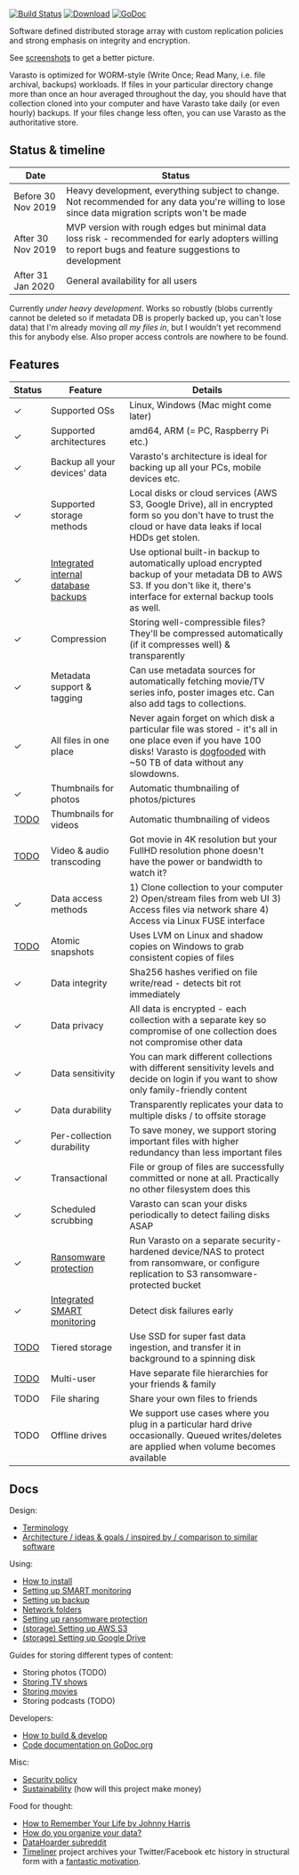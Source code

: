 [![Build Status](https://img.shields.io/travis/function61/varasto.svg?style=for-the-badge)](https://travis-ci.org/function61/varasto)
[![Download](https://img.shields.io/badge/Download-bintray%20latest-blue.svg?style=for-the-badge)](https://bintray.com/function61/dl/varasto/_latestVersion#files)
[![GoDoc](https://img.shields.io/badge/godoc-reference-5272B4.svg?style=for-the-badge)](https://godoc.org/github.com/function61/varasto)

Software defined distributed storage array with custom replication policies and strong
emphasis on integrity and encryption.

See [screenshots](docs/screenshots.md) to get a better picture.

Varasto is optimized for WORM-style (Write Once; Read Many, i.e. file archival, backups)
workloads. If files in your particular directory change more than once an hour averaged
throughout the day, you should have that collection cloned into your computer and have
Varasto take daily (or even hourly) backups. If your files change less often, you can use
Varasto as the authoritative store. 


Status & timeline
-----------------

| Date               | Status      |
|--------------------|-------------|
| Before 30 Nov 2019 | Heavy development, everything subject to change. Not recommended for any data you're willing to lose since data migration scripts won't be made |
| After 30 Nov 2019  | MVP version with rough edges but minimal data loss risk - recommended for early adopters willing to report bugs and feature suggestions to development |
| After 31 Jan 2020  | General availability for all users |

Currently *under heavy development*. Works so robustly (blobs currently cannot be
deleted so if metadata DB is properly backed up, you can't lose data) that I'm already
moving *all my files in*, but I wouldn't yet recommend this for anybody else. Also proper
access controls are nowhere to be found.


Features
--------

| Status | Feature                     | Details                               |
|--------|-----------------------------|---------------------------------------|
| ✓      | Supported OSs               | Linux, Windows (Mac might come later) |
| ✓      | Supported architectures     | amd64, ARM (= PC, Raspberry Pi etc.) |
| ✓      | Backup all your devices' data | Varasto's architecture is ideal for backing up all your PCs, mobile devices etc. |
| ✓      | Supported storage methods   | Local disks or cloud services (AWS S3, Google Drive), all in encrypted form so you don't have to trust the cloud or have data leaks if local HDDs get stolen. |
| ✓      | [Integrated internal database backups](docs/guide_setting-up-backup.md) | Use optional built-in backup to automatically upload encrypted backup of your metadata DB to AWS S3. If you don't like it, there's interface for external backup tools as well. |
| ✓      | Compression                 | Storing well-compressible files? They'll be compressed automatically (if it compresses well) & transparently |
| ✓      | Metadata support & tagging  | Can use metadata sources for automatically fetching movie/TV series info, poster images etc. Can also add tags to collections. |
| ✓      | All files in one place      | Never again forget on which disk a particular file was stored - it's all in one place even if you have 100 disks! Varasto is [dogfooded](https://en.wikipedia.org/wiki/Eating_your_own_dog_food) with ~50 TB of data without any slowdowns. |
| ✓      | Thumbnails for photos       | Automatic thumbnailing of photos/pictures |
| [TODO](https://github.com/function61/varasto/issues/40) | Thumbnails for videos       | Automatic thumbnailing of videos |
| [TODO](https://github.com/function61/varasto/issues/60) | Video & audio transcoding   | Got movie in 4K resolution but your FullHD resolution phone doesn't have the power or bandwidth to watch it? |
| ✓      | Data access methods         | 1) Clone collection to your computer 2) Open/stream files from web UI 3) Access files via network share 4) Access via Linux FUSE interface |
| [TODO](https://github.com/function61/varasto/issues/75) | Atomic snapshots            | Uses LVM on Linux and shadow copies on Windows to grab consistent copies of files |
| ✓      | Data integrity              | Sha256 hashes verified on file write/read - detects bit rot immediately |
| ✓      | Data privacy                | All data is encrypted - each collection with a separate key so compromise of one collection does not compromise other data |
| ✓      | Data sensitivity            | You can mark different collections with different sensitivity levels and decide on login if you want to show only family-friendly content |
| ✓      | Data durability             | Transparently replicates your data to multiple disks / to offsite storage |
| ✓      | Per-collection durability   | To save money, we support storing important files with higher redundancy than less important files |
| ✓      | Transactional               | File or group of files are successfully committed or none at all. Practically no other filesystem does this |
| ✓      | Scheduled scrubbing         | Varasto can scan your disks periodically to detect failing disks ASAP |
| ✓      | [Ransomware protection](docs/guide_ransomware-protection.md) | Run Varasto on a separate security-hardened device/NAS to protect from ransomware, or configure replication to S3 ransomware-protected bucket |
| ✓      | [Integrated SMART monitoring](docs/guide_setting-up-smart-monitoring.md) | Detect disk failures early |
| [TODO](https://github.com/function61/varasto/issues/53) | Tiered storage              | Use SSD for super fast data ingestion, and transfer it in background to a spinning disk |
| [TODO](https://github.com/function61/varasto/issues/39) | Multi-user                  | Have separate file hierarchies for your friends & family |
| TODO   | File sharing                | Share your own files to friends |
| TODO   | Offline drives              | We support use cases where you plug in a particular hard drive occasionally. Queued writes/deletes are applied when volume becomes available |


Docs
----

Design:

- [Terminology](docs/design_terminology.md)
- [Architecture / ideas & goals / inspired by / comparison to similar software](docs/design_architecture-ideas-goals-inspired-by-comparison-to-similar-software.md)

Using:

- [How to install](docs/guide_how-to-install.md)
- [Setting up SMART monitoring](docs/guide_setting-up-smart-monitoring.md)
- [Setting up backup](docs/guide_setting-up-backup.md)
- [Network folders](docs/guide_network-folders.md)
- [Setting up ransomware protection](docs/guide_ransomware-protection.md)
- [(storage) Setting up AWS S3](docs/guide_setting-up-s3.md)
- [(storage) Setting up Google Drive](docs/guide_setting-up-googledrive.md)

Guides for storing different types of content:

- Storing photos (TODO)
- [Storing TV shows](docs/guide_storing-tvshows.md)
- [Storing movies](docs/guide_storing-movies.md)
- Storing podcasts (TODO)

Developers:

- [How to build & develop](https://github.com/function61/turbobob/blob/master/docs/external-how-to-build-and-dev.md)
- [Code documentation on GoDoc.org](https://godoc.org/github.com/function61/varasto)

Misc:

- [Security policy](https://github.com/function61/varasto/security/policy)
- [Sustainability](docs/sustainability.md) (how will this project make money)

Food for thought:

- [How to Remember Your Life by Johnny Harris](https://www.youtube.com/watch?v=GLy4VKeYxD4)
- [How do you organize your data?](https://www.reddit.com/r/DataHoarder/comments/9jz9ln/how_do_you_organize_your_data/)
- [DataHoarder subreddit](https://www.reddit.com/r/DataHoarder/)
- [Timeliner](https://github.com/mholt/timeliner) project archives your Twitter/Facebook
  etc history in structural form with a
  [fantastic motivation](https://github.com/mholt/timeliner#motivation-and-long-term-vision).
